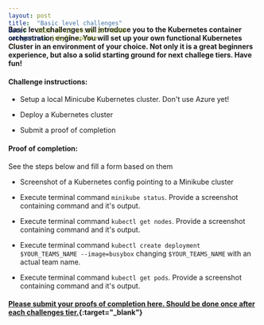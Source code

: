 ```yaml
---
layout: post
title:  "Basic level challenges"
date:   2020-10-12 14:26:29 +0300
categories: jekyll update
---
```


<header style="margin-top: -295px; padding-bottom: 160px; margin-left: 400px;">
   <a href="https://metatavu.fi">
   <img src="/xamk-challenges/media/metatavu-logo.png" style="max-width: 100px;"
      alt="Jekyll logo" />
   </a>
</header>

#### Basic level challenges will introduce you to the Kubernetes container orchestration engine. You will set up your own functional Kubernetes Cluster in an environment of your choice. Not only it is a great beginners experience, but also a solid starting ground for next challege tiers. Have fun!

#### Challenge instructions:

- Setup a local Minicube Kubernetes cluster. Don't use Azure yet!

- Deploy a Kubernetes cluster 

- Submit a proof of completion

#### Proof of completion:

See the steps below and fill a form based on them

- Screenshot of a Kubernetes config pointing to a Minikube cluster

- Execute terminal command ```minikube status```. Provide a screenshot containing command and it's output.

- Execute terminal command ```kubectl get nodes```. Provide a screenshot containing command and it's output.

- Execute terminal command ```kubectl create deployment $YOUR_TEAMS_NAME --image=busybox``` changing ```$YOUR_TEAMS_NAME``` with an actual team name.

- Execute terminal command ```kubectl get pods```. Provide a screenshot containing command and it's output.

#### [Please submit your proofs of completion here. Should be done once after each challenges tier.](https://docs.google.com/forms/d/e/1FAIpQLSewG2ZF1Y5f6iDigwDBA_U09mZYBSlBEcjDK6i9eiFrt4eAfA/viewform?usp=sf_link){:target="_blank"}